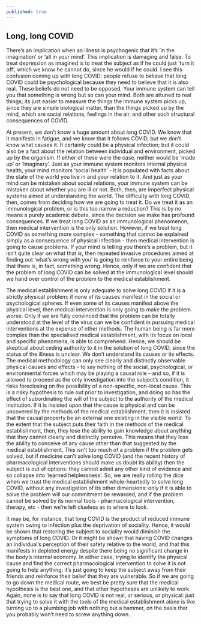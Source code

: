 ```yaml
---
published: true
---
```

## Long, long COVID
There’s an implication when an illness is psychogenic that it’s ‘in the imagination’ or ‘all in your mind’. This implication is damaging and false. To treat depression as imagined is to treat the subject as if he could just ‘turn it off’, which we know he cannot do, since he would if he could. I see this confusion coming up with long COVID: people refuse to believe that long COVID could be psychological because they need to believe that it is also real. These beliefs do not need to be opposed. Your immune system can tell you that something is wrong but so can your mind. Both are attuned to real things; its just  easier to measure the things the immune system picks up, since they are simple biological matter, than the things picked up by the mind, which are social relations, feelings in the air, and other such structural consequences of COVID.

At present, we don’t know a huge amount about long COVID. We know that it manifests in fatigue, and we know that it follows COVID, but we don’t know what causes it. It certainly could be a physical infection; but it could also be a fact about the relation between individual and environment, picked up by the organism. If either of these were the case, neither would be ‘made up’ or ‘imaginary’. Just as your immune system monitors internal physical health, your mind monitors ‘social health’ - it is populated with facts about the state of the world you live in and your relation to it. And just as your mind can be mistaken about social relations, your immune system can be mistaken about whether you are ill or not. Both, then, are imperfect physical systems aimed at understanding the world. The difficulty with long COVID, then, comes from deciding how we are going to treat it. Do we treat it as an immunological problem, or is this too narrow a reduction? This is by no means a purely academic debate, since the decision we make has profound consequences. If we treat long COVID as an immunological phenomenon, then medical intervention is the only solution. However, if we treat long COVID as something more complex - something that cannot be explained simply as a consequence of physical infection - then medical intervention is going to cause problems. If your mind is telling you there’s a problem, but it isn’t quite clear on what that is, then repeated invasive procedures aimed at finding out ‘what’s wrong with you’ is going to reinforce to your entire being that there is, in fact, something wrong. Hence, only if we are confident that the problem of long COVID can be solved at the immunological level should we hand over control of the problem to the medical establishment.

The medical establishment is only adequate to solve long COVID if it is a strictly physical problem: if none of its causes manifest in the social or psychological spheres. If even some of its causes manifest above the physical level, then medical intervention is only going to make the problem worse. Only if we are fully convinced that the problem can be totally understood at the level of the virus can we be confident in pursuing medical interventions at the expense of other methods.
The human being is far more complex than the specialised medical establishment, with its focus on local and specific phenomena, is able to comprehend. Hence, we should be skeptical about ceding authority to it in the solution of long COVID, since the status of the illness is unclear. We don’t understand its causes or its effects. The medical methodology can only see clearly and distinctly observable physical causes and effects - to say nothing of the social, psychological, or environmental forces which may be playing a causal role - and so, if it is allowed to proceed as the only investigation into the subject’s condition, it risks foreclosing on the possibility of a non-specific, non-local cause. This is a risky hypothesis to rule out prior to investigation, and doing so has the effect of subordinating the will of the subject to the authority of the medical institution. If it is insisted upon that the cause is physical and can be uncovered by the methods of the medical establishment, then it is insisted that the causal property be an external one existing in the visible world. To the extent that the subject puts their faith in the methods of the medical establishment, then, they lose the ability to gain knowledge about anything that they cannot clearly and distinctly perceive. This means that they lose the ability to conceive of any cause other than that suggested by the medical establishment. This isn’t too much of a problem if the problem gets solved, but if medicine can’t solve long COVID (and the recent history of pharmacological interventions should make us doubt its ability) then the subject is out of options: they cannot admit any other kind of evidence and so collapse into ‘learned helplessness’. So, we are really rolling the dice when we trust the medical establishment whole-heartedly to solve long COVID, without any investigation of its other dimensions: only if it is able to solve the problem will our commitment be rewarded, and if the problem cannot be solved by its normal tools - pharmacological intervention, therapy, etc - then we’re left clueless as to where to look.

It may be, for instance, that long COVID is the product of reduced immune system owing to infection plus the deprivation of sociality. Hence, it would be shown that restoring the subject to sociality would diminish the symptoms of long COVID. Or it might be shown that having COVID changes an individual’s perception of their safety relative to the world, and that this manifests in depleted energy despite there being no significant change in the body’s internal economy. In either case, trying to identify the physical cause and find the correct pharmacological intervention to solve it is not going to help anything: it’s just going to keep the subject away from their friends and reinforce their belief that they are vulnerable. So if we are going to go down the medical route, we best be pretty sure that the medical hypothesis is the best one, and that other hypotheses are unlikely to work. Again, none is to say that long COVID is not real, or serious, or physical: just that trying to solve it with the tools of the medical establishment alone is like turning up to a plumbing job with nothing but a hammer, on the basis that you probably won’t need to screw anything down.
